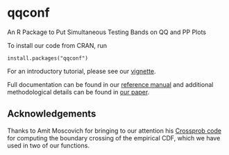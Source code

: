 # qqconf
An R Package to Put Simultaneous Testing Bands on QQ and PP Plots

To install our code from CRAN, run

```
install.packages("qqconf")
```

For an introductory tutorial, please see our [vignette](https://cloud.r-project.org/web/packages/qqconf/vignettes/qqconf_introduction.html).

Full documentation can be found in our [reference manual](https://cloud.r-project.org/web/packages/qqconf/qqconf.pdf) and additional methodological details can be found in [our paper](https://arxiv.org/abs/2111.15082).

## Acknowledgements

Thanks to Amit Moscovich for bringing to our attention his [Crossprob code](https://github.com/mosco/crossing-probability) for computing the boundary crossing of the empirical CDF, which we have used in two of our functions.
